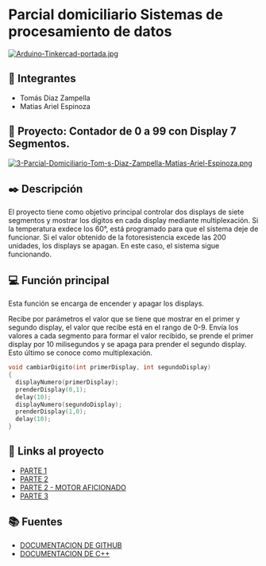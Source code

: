 # Parcial domiciliario Sistemas de procesamiento de datos
[![Arduino-Tinkercad-portada.jpg](https://i.postimg.cc/Y0BGdzHs/Arduino-Tinkercad-portada.jpg)](https://postimg.cc/wyFjvJ3X)


## 📌 Integrantes 
- Tomás Diaz Zampella
- Matias Ariel Espinoza 


## 📡 Proyecto: Contador de 0 a 99 con Display 7 Segmentos.
[![3-Parcial-Domiciliario-Tom-s-Diaz-Zampella-Matias-Ariel-Espinoza.png](https://i.postimg.cc/mZ977tsn/3-Parcial-Domiciliario-Tom-s-Diaz-Zampella-Matias-Ariel-Espinoza.png)](https://postimg.cc/3WKyTrWj)


## ✒️ Descripción
El proyecto tiene como objetivo principal controlar dos displays de siete segmentos y mostrar los dígitos en cada display mediante multiplexación.
Si la temperatura exdece los 60°, está programado para que el sistema deje de funcionar.
Si el valor obtenido de la fotoresistencia excede las 200 unidades, los displays se apagan. En este caso, el sistema sigue funcionando.

## 💻 Función principal
Esta función se encarga de encender y apagar los displays.

Recibe por parámetros el valor que se tiene que mostrar en el primer y segundo display,
el valor que recibe está en el rango de 0-9. Envía los valores a cada segmento para formar el valor recibido,
se prende el primer display por 10 milisegundos y se apaga para prender el segundo display.
Esto último se conoce como multiplexación.


~~~ C (lenguaje en el que esta escrito)
void cambiarDigito(int primerDisplay, int segundoDisplay)
{
  displayNumero(primerDisplay);
  prenderDisplay(0,1);
  delay(10);
  displayNumero(segundoDisplay);
  prenderDisplay(1,0);
  delay(10);
}
~~~

## 📎 Links al proyecto
- [PARTE 1](https://www.tinkercad.com/things/3eQHxpzXkG3-1-parcial-domiciliario-tomas-diaz-zampella-matias-ariel-espinoza/editel?sharecode=ypSkFAlVxz8CCWkG6LcxyhHqFCc8SA8E3nBFIqH_juo)
- [PARTE 2](https://www.tinkercad.com/things/idQBzp1n4vG-2-parcial-domiciliario-tomas-diaz-zampella-matias-ariel-espinoza/editel?sharecode=g2ZjkiPr0eq47HCZ0P13pLaRjIu89JchjH5iNrXDOg0)
- [PARTE 2 - MOTOR AFICIONADO](https://www.tinkercad.com/things/gtn53DXg2BA-motor-aficionado-2-parcial-domiciliario-matias-ariel-espinoza/editel?sharecode=VCqBtgo1uCyS3OyJ7Qv2V1KCP6h1yZ9XqhlZ7octDWY)
- [PARTE 3](https://www.tinkercad.com/things/3CbquSdnm1W-3-parcial-domiciliario-tomas-diaz-zampella-matias-ariel-espinoza/editel?sharecode=iCiOI8Y6yOOQxm8MKAIgOLWcLuSvbvYoXor7xEbxtDQ)

## 📚 Fuentes
- [DOCUMENTACION DE GITHUB](https://docs.github.com/es/enterprise-cloud@latest/get-started/writing-on-github/getting-started-with-writing-and-formatting-on-github/basic-writing-and-formatting-syntax)
- [DOCUMENTACION DE C++](https://www2.eii.uva.es/fund_inf/cpp/temas/1_introduccion/introduccion.html)





